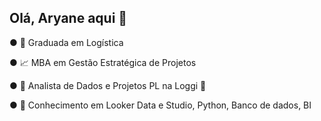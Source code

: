 ## Olá, Aryane aqui 👋

● 🚚 Graduada em Logística

● 📈 MBA em Gestão Estratégica de Projetos

● 🔭 Analista de Dados e Projetos PL na Loggi 🐇

● 🌱 Conhecimento em Looker Data e Studio, Python, Banco de dados, BI
